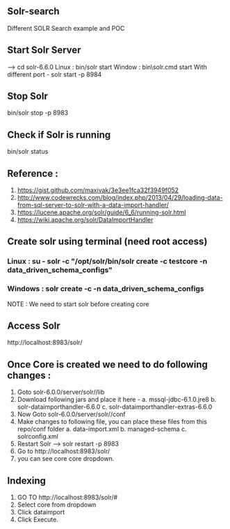 ## Solr-search
Different SOLR Search example and POC

## Start Solr Server
--> cd solr-6.6.0
Linux :  bin/solr start
Window : bin\solr.cmd start
With different port - solr start -p 8984

## Stop Solr
bin/solr stop -p 8983

## Check if Solr is running
bin/solr status

## Reference :
1. https://gist.github.com/maxivak/3e3ee1fca32f3949f052
2. http://www.codewrecks.com/blog/index.php/2013/04/29/loading-data-from-sql-server-to-solr-with-a-data-import-handler/
3. https://lucene.apache.org/solr/guide/6_6/running-solr.html
4. https://wiki.apache.org/solr/DataImportHandler

## Create solr using terminal (need root access)
### Linux : su - solr -c "/opt/solr/bin/solr create -c testcore -n data_driven_schema_configs"
### Windows : solr create -c <name> -n data_driven_schema_configs
  NOTE : We need to start solr before creating core

## Access Solr
http://localhost:8983/solr/

## Once Core is created we need to do following changes :
1. Goto solr-6.0.0/server/solr/<core-name>/lib
2. Download following jars and place it here -
  a. mssql-jdbc-6.1.0.jre8
  b. solr-dataimporthandler-6.6.0
  c. solr-dataimporthandler-extras-6.6.0
3. Now Goto solr-6.0.0/server/solr/<core-name>/conf
4. Make changes to following file, you can place these files from this repo/conf folder
  a. data-import.xml
  b. managed-schema
  c. solrconfig.xml
5. Restart Solr --> solr restart -p 8983
6. Go to http://localhost:8983/solr/
7. you can see core core dropdown.

## Indexing
1. GO TO http://localhost:8983/solr/#
2. Select core from dropdown
3. Click dataimport
4. Click Execute.



